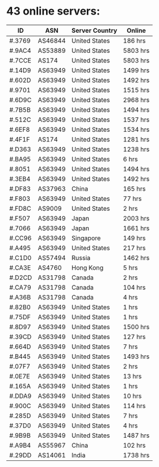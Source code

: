 # 43 online servers:

| ID | ASN | Server Country | Online |
| ------ | ------ | ------ | ------ |
| #.3769 | AS46844 | United States | 186 hrs |
| #.9AC4 | AS53889 | United States | 5803 hrs |
| #.7CCE | AS174 | United States | 5803 hrs |
| #.14D9 | AS63949 | United States | 1499 hrs |
| #.602D | AS63949 | United States | 1492 hrs |
| #.9701 | AS63949 | United States | 1515 hrs |
| #.6D9C | AS63949 | United States | 2968 hrs |
| #.7B5B | AS63949 | United States | 1494 hrs |
| #.512C | AS63949 | United States | 1537 hrs |
| #.6EF8 | AS63949 | United States | 1534 hrs |
| #.4F1F | AS174 | United States | 1281 hrs |
| #.D363 | AS63949 | United States | 1238 hrs |
| #.BA95 | AS63949 | United States | 6 hrs |
| #.8051 | AS63949 | United States | 1494 hrs |
| #.3EB4 | AS63949 | United States | 1492 hrs |
| #.DF83 | AS37963 | China | 165 hrs |
| #.F803 | AS63949 | United States | 77 hrs |
| #.FD8C | AS9009 | United States | 2 hrs |
| #.F507 | AS63949 | Japan | 2003 hrs |
| #.7066 | AS63949 | Japan | 1661 hrs |
| #.CC96 | AS63949 | Singapore | 149 hrs |
| #.A495 | AS63949 | United States | 217 hrs |
| #.C1D0 | AS57494 | Russia | 1462 hrs |
| #.CA3E | AS4760 | Hong Kong | 5 hrs |
| #.D2CD | AS31798 | Canada | 2 hrs |
| #.CA79 | AS31798 | Canada | 104 hrs |
| #.A36B | AS31798 | Canada | 4 hrs |
| #.82B0 | AS63949 | United States | 1 hrs |
| #.75DF | AS63949 | United States | 1 hrs |
| #.8D97 | AS63949 | United States | 1500 hrs |
| #.39CD | AS63949 | United States | 127 hrs |
| #.664D | AS63949 | United States | 7 hrs |
| #.B445 | AS63949 | United States | 1493 hrs |
| #.07F7 | AS63949 | United States | 2 hrs |
| #.0E7E | AS63949 | United States | 13 hrs |
| #.165A | AS63949 | United States | 1 hrs |
| #.DDA9 | AS63949 | United States | 10 hrs |
| #.900C | AS63949 | United States | 114 hrs |
| #.285D | AS63949 | United States | 7 hrs |
| #.37D0 | AS63949 | United States | 4 hrs |
| #.9B9B | AS63949 | United States | 1487 hrs |
| #.A9B4 | AS55967 | China | 102 hrs |
| #.29DD | AS14061 | India | 1738 hrs |

